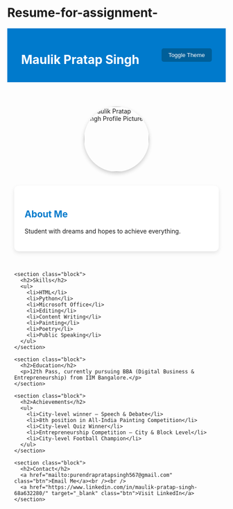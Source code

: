 # Resume-for-assignment-

<!DOCTYPE html>
<html lang="en">
<head>
  <meta charset="UTF-8" />
  <meta name="viewport" content="width=device-width, initial-scale=1.0" />
  <title>Maulik Pratap Singh | Portfolio</title>
  <style>
    :root {
      --lilac: #c8a2c8;
      --bright-blue: #007acc;
      --hover-blue: #005f99;
      --dark-bg: #121212;
      --light-bg: #fdfdff;
      --dark-text: #f5f5f5;
      --light-text: #222;
      --card-bg: #ffffff;
      --card-dark-bg: #1f1f1f;
    }

    body {
      margin: 0;
      font-family: 'Segoe UI', sans-serif;
      background-color: var(--light-bg);
      color: var(--light-text);
      transition: background 0.3s, color 0.3s;
    }

    header {
      background: var(--bright-blue);
      color: white;
      padding: 1rem 2rem;
      display: flex;
      justify-content: space-between;
      align-items: center;
    }

    .toggle {
      background-color: var(--hover-blue);
      color: white;
      border: none;
      padding: 0.5rem 1rem;
      cursor: pointer;
      border-radius: 5px;
    }

    .profile {
      display: flex;
      flex-direction: column;
      align-items: center;
      margin: 2rem auto 1rem;
    }

    .profile img {
      width: 150px;
      height: 150px;
      border-radius: 50%;
      object-fit: cover;
      box-shadow: 0 4px 10px rgba(0,0,0,0.2);
    }

    .container {
      max-width: 1000px;
      margin: 0 auto;
      padding: 1rem;
      display: grid;
      gap: 2rem;
    }

    .block {
      background: var(--card-bg);
      padding: 1.5rem;
      border-radius: 10px;
      box-shadow: 0 4px 10px rgba(0,0,0,0.1);
      transition: background 0.3s, color 0.3s;
    }

    h2 {
      color: var(--bright-blue);
      transition: color 0.3s;
    }

    h2:hover {
      color: var(--hover-blue);
    }

    ul {
      padding-left: 1.2rem;
    }

    li {
      margin-bottom: 0.5rem;
    }

    .btn {
      display: inline-block;
      margin-top: 0.5rem;
      padding: 0.5rem 1rem;
      background-color: var(--bright-blue);
      color: white;
      text-decoration: none;
      border-radius: 5px;
      transition: background 0.3s;
    }

    .btn:hover {
      background-color: var(--hover-blue);
    }

    /* Dark Mode */
    .dark {
      background-color: var(--dark-bg);
      color: var(--dark-text);
    }

    .dark header {
      background: var(--lilac);
    }

    .dark .block {
      background: var(--card-dark-bg);
    }

    .dark h2 {
      color: var(--lilac);
    }

    .dark h2:hover {
      color: var(--bright-blue);
    }

    .dark .btn {
      background-color: var(--lilac);
    }

    .dark .btn:hover {
      background-color: var(--bright-blue);
    }
  </style>
</head>
<body>
  <header>
    <h1>Maulik Pratap Singh</h1>
    <button class="toggle" onclick="toggleTheme()">Toggle Theme</button>
  </header>

  <div class="profile">
    <img src="profile.jpg" alt="Maulik Pratap Singh Profile Picture" />
  </div>

  <main class="container">
    <section class="block">
      <h2>About Me</h2>
      <p>Student with dreams and hopes to achieve everything.</p>
    </section>

    <section class="block">
      <h2>Skills</h2>
      <ul>
        <li>HTML</li>
        <li>Python</li>
        <li>Microsoft Office</li>
        <li>Editing</li>
        <li>Content Writing</li>
        <li>Painting</li>
        <li>Poetry</li>
        <li>Public Speaking</li>
      </ul>
    </section>

    <section class="block">
      <h2>Education</h2>
      <p>12th Pass, currently pursuing BBA (Digital Business & Entrepreneurship) from IIM Bangalore.</p>
    </section>

    <section class="block">
      <h2>Achievements</h2>
      <ul>
        <li>City-level winner – Speech & Debate</li>
        <li>8th position in All-India Painting Competition</li>
        <li>City-level Quiz Winner</li>
        <li>Entrepreneurship Competition – City & Block Level</li>
        <li>City-level Football Champion</li>
      </ul>
    </section>

    <section class="block">
      <h2>Contact</h2>
      <a href="mailto:purendrapratapsingh567@gmail.com" class="btn">Email Me</a><br /><br />
      <a href="https://www.linkedin.com/in/maulik-pratap-singh-68a632280/" target="_blank" class="btn">Visit LinkedIn</a>
    </section>
  </main>

  <script>
    function toggleTheme() {
      document.body.classList.toggle('dark');
    }
  </script>
</body>
</html>